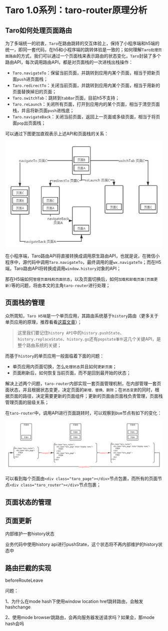 # Taro 1.0系列：taro-router原理分析

## Taro如何处理页面路由

为了多端统一的初衷，`Taro`在路由跳转的交互体验上，保持了小程序端和h5端的统一，即同一套代码，在h5和小程序端的跳转体验是一致的；如何理解`Taro处理页面路由`的方式，我们可以通过一个页面栈来表示路由的状态变化，`Taro`封装了多个路由API，每次调用路由API，都是对页面栈的一次进栈出栈操作：

- `Taro.navigateTo`：保留当前页面，并跳转到应用内某个页面，相当于把新页面`push`进页面栈；
- `Taro.redirectTo`：关闭当前页面，并跳转到应用内某个页面，相当于用新的页面替换掉旧的页面；
- `Taro.switchTab`：跳转到`tabBar`页面，目前h5不支持；
- `Taro.reLaunch`：关闭所有页面，打开到应用内的某个页面，相当于清空页面栈，并且将新页面`push`进栈底；
- `Taro.navigateBack`：关闭当前页面，返回上一页面或多级页面，相当于将页面`pop`出页面栈；

可以通过下图更加直观表示上述API和页面栈的关系：

![](./images/taro-router-stack.png)

在小程序端，Taro路由API将直接转换成调用原生路由API，也就是说，在微信小程序中，源代码中调用`Taro.navigateTo`，最终调用的是`wx.navigateTo`；而在H5端，Taro路由API将转换成调用`window.history`对象的API； 

那在H5端如何`管理页面栈和页面状态`，以及页面切换后，如何`加载和卸载页面(页面更新)`等的问题，将由本文的主角`taro-router`进行处理； 

## 页面栈的管理

众所周知，`Taro H5端`是一个单页应用，其路由系统基于`history`路由（更多关于单页应用的原理，推荐看看[这篇文章](https://zhuanlan.zhihu.com/p/31876075)）； 

> 这里我们要记住`history API`中的`history.pushState`、`history.replaceState`、`history.go`还有`popstate事件`这几个关键API，是整个路由系统的关键；

而基于`history`的单页应用一般面临着下面的问题： 

- 单页应用内页面切换，怎么`处理状态`并且如何`更新页面`；
- 页面刷新后，如何恢复当前页面，而不是回到最开始的状态；

解决上述两个问题，`taro-router`内部实现一套页面管理机制，在内部管理一套页面状态，并且根据状态变更，决定页面的`新增、替换、删除`；在`状态变更`的同时，根据页面的路径，决定需要更新的页面组件；更新的页面由页面栈负责管理，页面栈管理页面的层级关系； 

在`taro-router`中，调用API进行页面跳转时，可以观察到`Dom`节点有如下的变化：

![](./images/taro-router-stack-and-dom.png)

可以看到每个页面由`<div class="taro_page"></div>`节点包裹，而所有的页面节点`<div class="taro_router"></div>`节点包裹；

## 页面状态的管理


## 页面更新

内部维护一套history状态

业务代码中使用history api进行pushState，这个状态将不再内部维护的history状态中

## 路由拦截的实现

beforeRouteLeave



问题：

1、为什么在mode hash下使用window location href跳转路由，会触发hashchange

2、使用mode browser跳路由，会再向服务器发送请求吗？如果会，那mode hash会吗